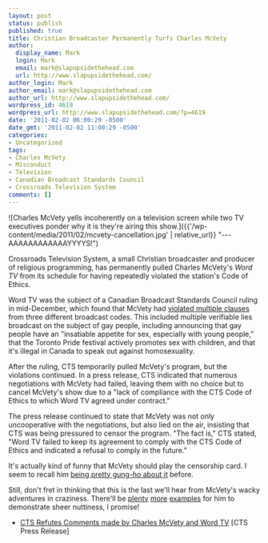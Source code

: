 ```yaml
---
layout: post
status: publish
published: true
title: Christian Broadcaster Permanently Turfs Charles McVety
author:
  display_name: Mark
  login: Mark
  email: mark@slapupsidethehead.com
  url: http://www.slapupsidethehead.com/
author_login: Mark
author_email: mark@slapupsidethehead.com
author_url: http://www.slapupsidethehead.com/
wordpress_id: 4619
wordpress_url: http://www.slapupsidethehead.com/?p=4619
date: '2011-02-02 06:00:29 -0500'
date_gmt: '2011-02-02 11:00:29 -0500'
categories:
- Uncategorized
tags:
- Charles McVety
- Misconduct
- Television
- Canadian Broadcast Standards Council
- Crossroads Television System
comments: []
---
```

![Charles McVety yells incoherently on a television screen while two TV executives ponder why it is they're airing this show.]({{'/wp-content/media/2011/02/mcvety-cancellation.jpg' | relative_url}} "---AAAAAAAAAAAAYYYYS!")

Crossroads Television System, a small Christian broadcaster and producer of religious programming, has permanently pulled Charles McVety's _Word TV_ from its schedule for having repeatedly violated the station's Code of Ethics.

Word TV was the subject of a Canadian Broadcast Standards Council ruling in mid-December, which found that McVety had [violated multiple clauses](http://www.slapupsidethehead.com/2010/12/anti-gay-lobbyist-violated-broadcast-standards/ "Ouch!") from three different broadcast codes. This included multiple verifiable lies broadcast on the subject of gay people, including announcing that gay people have an "insatiable appetite for sex, especially with young people," that the Toronto Pride festival actively promotes sex with children, and that it's illegal in Canada to speak out against homosexuality.

After the ruling, CTS temporarily pulled McVety's program, but the violations continued. In a press release, CTS indicated that numerous negotiations with McVety had failed, leaving them with no choice but to cancel McVety's show due to a "lack of compliance with the CTS Code of Ethics to which Word TV agreed under contract."

The press release continued to state that McVety was not only uncooperative with the negotiations, but also lied on the air, insisting that CTS was being pressured to censor the program. "The fact is," CTS stated, "Word TV failed to keep its agreement to comply with the CTS Code of Ethics and indicated a refusal to comply in the future."

It's actually kind of funny that McVety should play the censorship card. I seem to recall him [being pretty gung-ho about it](http://www.slapupsidethehead.com/2008/03/film-censorship-bill/ "Hippo what?") before.

Still, don't fret in thinking that this is the last we'll hear from McVety's wacky adventures in craziness. There'll be [plenty](http://www.slapupsidethehead.com/2010/11/charles-mcvety-throws-fits-over-gender-rights-bill/ "Like this") [more](http://www.slapupsidethehead.com/2010/04/lobbyist-militant-homosexual-agenda-behind-sex-ed/ "And this") [examples](http://www.slapupsidethehead.com/2008/10/canada-officially-a-homosexual-country/ "This one's my favourite") for him to demonstrate sheer nuttiness, I promise!

- [CTS Refutes Comments made by Charles McVety and Word TV](http://www.ctstv.com/press.php?release=16) [CTS Press Release]

